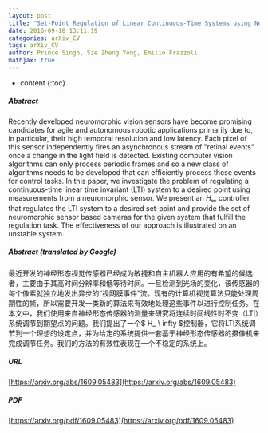 ```yaml
---
layout: post
title: "Set-Point Regulation of Linear Continuous-Time Systems using Neuromorphic Vision Sensors"
date: 2016-09-18 13:11:19
categories: arXiv_CV
tags: arXiv_CV
author: Prince Singh, Sze Zheng Yong, Emilio Frazzoli
mathjax: true
---
```


* content
{:toc}

##### Abstract
Recently developed neuromorphic vision sensors have become promising candidates for agile and autonomous robotic applications primarily due to, in particular, their high temporal resolution and low latency. Each pixel of this sensor independently fires an asynchronous stream of "retinal events" once a change in the light field is detected. Existing computer vision algorithms can only process periodic frames and so a new class of algorithms needs to be developed that can efficiently process these events for control tasks. In this paper, we investigate the problem of regulating a continuous-time linear time invariant (LTI) system to a desired point using measurements from a neuromorphic sensor. We present an $H_\infty$ controller that regulates the LTI system to a desired set-point and provide the set of neuromorphic sensor based cameras for the given system that fulfill the regulation task. The effectiveness of our approach is illustrated on an unstable system.

##### Abstract (translated by Google)
最近开发的神经形态视觉传感器已经成为敏捷和自主机器人应用的有希望的候选者，主要由于其高时间分辨率和低等待时间。一旦检测到光场的变化，该传感器的每个像素就独立地发出异步的“视网膜事件”流。现有的计算机视觉算法只能处理周期性的帧，所以需要开发一类新的算法来有效地处理这些事件以进行控制任务。在本文中，我们使用来自神经形态传感器的测量来研究将连续时间线性时不变（LTI）系统调节到期望点的问题。我们提出了一个$ H_ \ infty $控制器，它将LTI系统调节到一个理想的设定点，并为给定的系统提供一套基于神经形态传感器的摄像机来完成调节任务。我们的方法的有效性表现在一个不稳定的系统上。

##### URL
[https://arxiv.org/abs/1609.05483](https://arxiv.org/abs/1609.05483)

##### PDF
[https://arxiv.org/pdf/1609.05483](https://arxiv.org/pdf/1609.05483)


